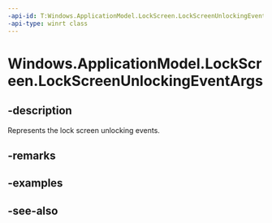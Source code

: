 ----api-id: T:Windows.ApplicationModel.LockScreen.LockScreenUnlockingEventArgs
-api-type: winrt class
---<!-- Class syntax.public class LockScreenUnlockingEventArgs : Windows.ApplicationModel.LockScreen.ILockScreenUnlockingEventArgs--># Windows.ApplicationModel.LockScreen.LockScreenUnlockingEventArgs## -descriptionRepresents the lock screen unlocking events.## -remarks<!--TODO: Document how the developer can obtain this class object, and add or update retriever elements as necessary.-->## -examples## -see-also